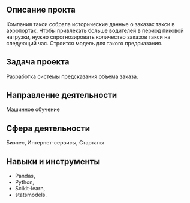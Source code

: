 ## Описание прокта
Компания такси собрала исторические данные о заказах такси в аэропортах. Чтобы привлекать больше водителей в период пиковой нагрузки, нужно спрогнозировать количество заказов такси на следующий час. Строится модель для такого предсказания.

## Задача проекта
Разработка системы предсказания объема заказа.

## Направление деятельности
Машинное обучение

## Сфера деятельности
Бизнес, Интернет-сервисы, Стартапы

## Навыки и инструменты
* Pandas,
* Python,
* Scikit-learn,
* statsmodels.

